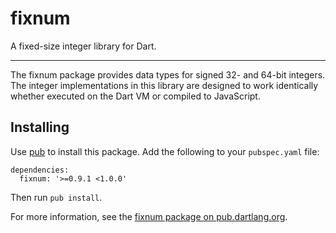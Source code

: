 fixnum
======

A fixed-size integer library for Dart.
- - -
The fixnum package provides data types for signed 32- and 64-bit integers.
The integer implementations in this library are designed to work identically
whether executed on the Dart VM or compiled to JavaScript.

Installing
----------

Use [pub](http://pub.dartlang.org) to install this package. Add the following
to your `pubspec.yaml` file:

    dependencies:
      fixnum: '>=0.9.1 <1.0.0'

Then run `pub install`.

For more information, see the
[fixnum package on pub.dartlang.org](http://pub.dartlang.org/packages/fixnum).
